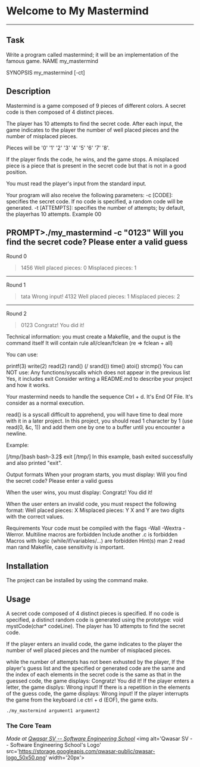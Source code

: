 # Welcome to My Mastermind
***

## Task
Write a program called mastermind; it will be an implementation of the famous game.
NAME
my_mastermind

SYNOPSIS
my_mastermind [-ct]

## Description
Mastermind is a game composed of 9 pieces of different colors.
A secret code is then composed of 4 distinct pieces.

The player has 10 attempts to find the secret code.
After each input, the game indicates to the player the number of well placed pieces and the number of misplaced pieces.

Pieces will be '0' '1' '2' '3' '4' '5' '6' '7' '8'.

If the player finds the code, he wins, and the game stops.
A misplaced piece is a piece that is present in the secret code but that is not in a good position.

You must read the player's input from the standard input.

Your program will also receive the following parameters:
-c [CODE]: specifies the secret code. If no code is specified, a random code will be generated.
-t [ATTEMPTS]: specifies the number of attempts; by default, the playerhas 10 attempts.
Example 00

PROMPT>./my_mastermind -c "0123"
Will you find the secret code?
Please enter a valid guess
---
Round 0
>1456
Well placed pieces: 0
Misplaced pieces: 1
---
Round 1
>tata
Wrong input!
>4132
Well placed pieces: 1
Misplaced pieces: 2
---
Round 2
>0123
Congratz! You did it!

Technical information:
you must create a Makefile, and the ouput is the command itself
It will contain rule all/clean/fclean (re => fclean + all)

You can use:

printf(3)
write(2)
read(2)
rand() (/ srand())
time()
atoi()
strcmp()
You can NOT use:
Any functions/syscalls which does not appear in the previous list
Yes, it includes exit
Consider writing a README.md to describe your project and how it works.

Your mastermind needs to handle the sequence Ctrl + d. It's End Of File.
It's consider as a normal execution.

read() is a syscall difficult to apprehend, you will have time to deal more with it in a later project. 
In this project, you should read 1 character by 1 (use read(0, &c, 1)) and add them one by one to a buffer until you encounter a newline.

Example:

[/tmp/]bash
bash-3.2$ exit
[/tmp/]
In this example, bash exited successfully and also printed "exit".

Output formats
When your program starts, you must display:
Will you find the secret code?
Please enter a valid guess

When the user wins, you must display:
Congratz! You did it!

When the user enters an invalid code, you must respect the following format:
Well placed pieces: X
Misplaced pieces: Y
X and Y are two digits with the correct values.

Requirements
Your code must be compiled with the flags -Wall -Wextra -Werror.
Multiline macros are forbidden
Include another .c is forbidden
Macros with logic (while/if/variables/...) are forbidden
Hint(s)
man 2 read
man rand
Makefile, case sensitivity is important.

## Installation
The project can be installed by using the command make.

## Usage
A secret code composed of 4 distinct pieces is specified.
If no code is specified, a distinct random code is generated using the prototype: void mystCode(char* codeLine).
The player has 10 attempts to find the secret code.

If the player enters an invalid code, the game indicates to the player the number of well placed pieces and the number of misplaced pieces.

while the number of attempts has not been exhusted by the player,
If the player's guess list and the specified or generated code are the same and the index of each elements in the secret code 
is the same as that in the guessed code, the game displays: Congratz! You did it!
If the player enters a letter, the game displys: Wrong input!
If there is a repetition in the elements of the guess code, the game displays: Wrong input!
If the player interrupts the game from the keyboard i.e ctrl + d (EOF), the game exits.
```
./my_mastermind argument1 argument2
```

### The Core Team


<span><i>Made at <a href='https://qwasar.io'>Qwasar SV -- Software Engineering School</a></i></span>
<span><img alt='Qwasar SV -- Software Engineering School's Logo' src='https://storage.googleapis.com/qwasar-public/qwasar-logo_50x50.png' width='20px'></span>
